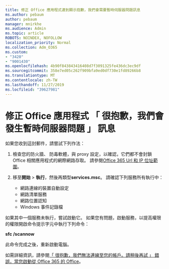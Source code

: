 ```yaml
---
title: 修正 Office 應用程式連到顯示抱歉，我們會需要暫時伺服器問題訊息
ms.author: pebaum
author: pebaum
manager: mnirkhe
ms.audience: Admin
ms.topic: article
ROBOTS: NOINDEX, NOFOLLOW
localization_priority: Normal
ms.collection: Adm_O365
ms.custom:
- "3420"
- "9001430"
ms.openlocfilehash: 4b90f843843416408d7f3091325fe436dc3ec9df
ms.sourcegitcommit: 358e7ed05c262f909bfa9ed0df730e1fd89266b8
ms.translationtype: MT
ms.contentlocale: zh-TW
ms.lasthandoff: 11/27/2019
ms.locfileid: "39627981"
---
```

# <a name="fixing-the-office-apps-sorry-we-are-having-temporary-server-issues-message"></a>修正 Office 應用程式 「 很抱歉，我們會發生暫時伺服器問題 」 訊息

如果您收到這封郵件，請嘗試下列作法：

1. 檢查您的防火牆、 防毒軟體，與 proxy 設定，以確認，它們都不會封鎖 Office 相關應用程式的網際網路存取。 請參閱[Office 365 Url 和 IP 位址範圍](https://docs.microsoft.com/office365/enterprise/urls-and-ip-address-ranges)。

2. 移至**開始** > **執行**，然後再類型**services.msc**。 請確認下列服務所有執行中：
    - 網路連線的裝置自動設定
    - 網路清單服務
    - 網路位置認知
    - Windows 事件記錄檔

如果其中一個服務未執行，嘗試啟動它。 如果您有問題，啟動服務，以提高權限的權限開啟命令提示字元中執行下列命令：

**sfc /scannow**

此命令完成之後，重新啟動電腦。

如需詳細資訊，請參閱[「 很抱歉，我們無法連線至您的帳戶。請稍後再試 」 錯誤，當您啟動從 Office 365 的 Office](https://docs.microsoft.com/office/troubleshoot/activation-installation/issue-when-activate-office-from-office-365)。